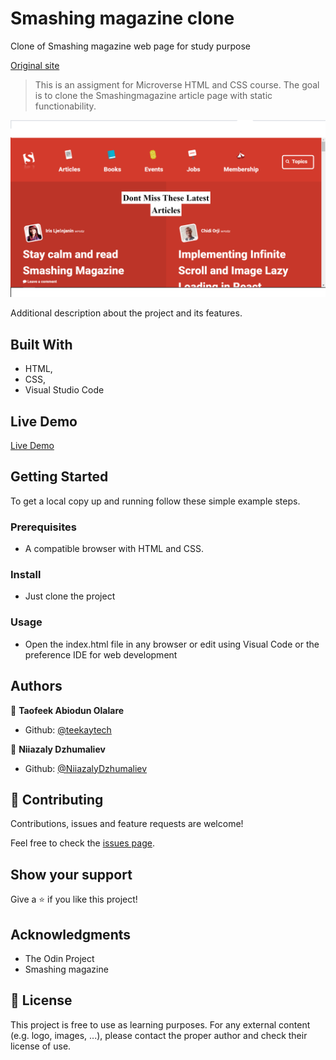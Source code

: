 # Smashing magazine clone

Clone of Smashing magazine web page for study purpose

[Original site](https://www.smashingmagazine.com/)

> This is an assigment for Microverse HTML and CSS course. The goal is to clone the Smashingmagazine article page with static functionability.

![screenshot](images/screenshot.png)

Additional description about the project and its features.

## Built With

- HTML,
- CSS,
- Visual Studio Code

## Live Demo

[Live Demo](https://rawcdn.githack.com/NiiazalyDzhumaliev/smashingmagazine-clone/0f4730264ad1ffbfde48eee4c63a349c029bde95/index.html)

## Getting Started

To get a local copy up and running follow these simple example steps.

### Prerequisites

- A compatible browser with HTML and CSS.

### Install

- Just clone the project

### Usage

- Open the index.html file in any browser or edit using Visual Code or the preference IDE for web development

## Authors

👤 **Taofeek Abiodun Olalare**

- Github: [@teekaytech](https://github.com/teekaytech)

👤 **Niiazaly Dzhumaliev**

- Github: [@NiiazalyDzhumaliev](https://github.com/NiiazalyDzhumaliev)

## 🤝 Contributing

Contributions, issues and feature requests are welcome!

Feel free to check the [issues page](https://github.com/fdfragoso/nyt-clone/issues).

## Show your support

Give a ⭐️ if you like this project!

## Acknowledgments

- The Odin Project
- Smashing magazine

## 📝 License

This project is free to use as learning purposes. For any external content (e.g. logo, images, ...), please contact the proper author and check their license of use.
